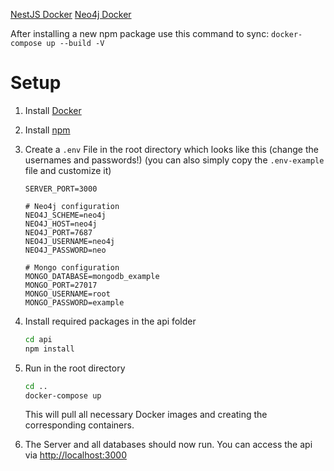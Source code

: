 [NestJS Docker](https://blog.logrocket.com/containerized-development-nestjs-docker/)
[Neo4j Docker](https://thibaut-deveraux.medium.com/how-to-install-neo4j-with-docker-compose-36e3ba939af0)

After installing a new npm package use this command to sync:
  ```docker-compose up --build -V```
  
# Setup
1. Install [Docker](https://www.docker.com/products/docker-desktop)
2. Install [npm](https://nodejs.org/en/download/)
3. Create a `.env` File in the root directory which looks like this (change the usernames and passwords!) (you can also simply copy the `.env-example` file and customize it)
    
    ```
    SERVER_PORT=3000
    
    # Neo4j configuration
    NEO4J_SCHEME=neo4j
    NEO4J_HOST=neo4j
    NEO4J_PORT=7687
    NEO4J_USERNAME=neo4j
    NEO4J_PASSWORD=neo
    
    # Mongo configuration
    MONGO_DATABASE=mongodb_example
    MONGO_PORT=27017
    MONGO_USERNAME=root
    MONGO_PASSWORD=example
    ```
    
4. Install required packages in the api folder
    
    ```bash
    cd api
    npm install
    ```
    
5. Run in the root directory
    
    ```bash
    cd ..
    docker-compose up
    ```
    
    This will pull all necessary Docker images and creating the corresponding containers.
    
6. The Server and all databases should now run. You can access the api via [http://localhost:3000](http://localhost:3000)